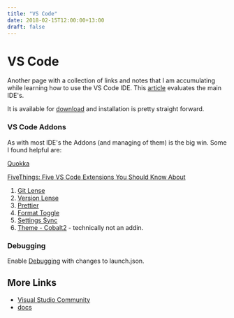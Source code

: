 ```yaml
---
title: "VS Code"
date: 2018-02-15T12:00:00+13:00
draft: false
---
```

# VS Code
Another page with a collection of links and notes that I am accumulating while learning how to use the VS Code IDE.  This [article](https://www.codementor.io/mattgoldspink/best-text-editor-atom-sublime-vim-visual-studio-code-du10872i7]) evaluates the main IDE's.

It is available for [download](https://code.visualstudio.com/updates) and installation is pretty straight forward.

### VS Code Addons
As with most IDE's the Addons (and managing of them) is the big win.  Some I found helpful are:

[Quokka](https://quokkajs.com/)

[FiveThings: Five VS Code Extensions You Should Know About](https://www.youtube.com/watch?v=OzKk4Wfnz1k)

1. [Git Lense](https://cda.ms/v3)
2. [Version Lense](https://cda.ms/v4)
3. [Prettier](https://cda.ms/v5)
4. [Format Toggle](https://cda.ms/v6)
5. [Settings Sync](https://cda.ms/v7)
6. [Theme - Cobalt2](https://cda.ms/v8) - technically not an addin.


### Debugging
Enable [Debugging](https://code.visualstudio.com/docs/editor/debugging) with changes to launch.json.

## More Links
+ [Visual Studio Community](https://www.visualstudio.com/downloads/)
+ [docs](https://code.visualstudio.com/docs?start=true)

